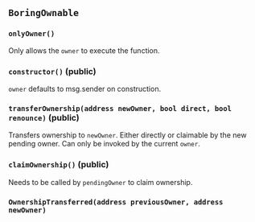 ## `BoringOwnable`

### `onlyOwner()`

Only allows the `owner` to execute the function.

### `constructor()` (public)

`owner` defaults to msg.sender on construction.

### `transferOwnership(address newOwner, bool direct, bool renounce)` (public)

Transfers ownership to `newOwner`. Either directly or claimable by the new
pending owner. Can only be invoked by the current `owner`.

### `claimOwnership()` (public)

Needs to be called by `pendingOwner` to claim ownership.

### `OwnershipTransferred(address previousOwner, address newOwner)`
